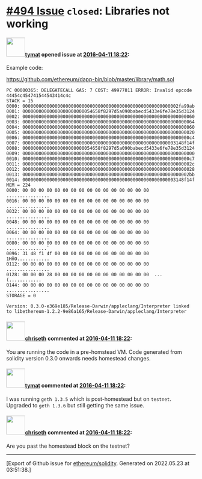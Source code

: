 # [\#494 Issue](https://github.com/ethereum/solidity/issues/494) `closed`: Libraries not working

#### <img src="https://avatars.githubusercontent.com/u/849457?u=2030e7ba87e0a14a672fec5416ab56d51dd252dc&v=4" width="50">[tymat](https://github.com/tymat) opened issue at [2016-04-11 18:22](https://github.com/ethereum/solidity/issues/494):

Example code: 

https://github.com/ethereum/dapp-bin/blob/master/library/math.sol

```
PC 00000365: DELEGATECALL GAS: 7 COST: 49977811 ERROR: Invalid opcode 44454c454741544543414c4c
STACK = 15
0000: 0000000000000000000000000000000000000000000000000000000002fa99ab
0001: 00000000000000000000000054658f8297d5a090babecd5433e6fe78e35d3124
0002: 0000000000000000000000000000000000000000000000000000000000000060
0003: 0000000000000000000000000000000000000000000000000000000000000064
0004: 0000000000000000000000000000000000000000000000000000000000000060
0005: 0000000000000000000000000000000000000000000000000000000000000020
0006: 00000000000000000000000000000000000000000000000000000000000000c4
0007: 000000000000000000000000000000000000000000000000000000003148f14f
0008: 00000000000000000000000054658f8297d5a090babecd5433e6fe78e35d3124
0009: 0000000000000000000000000000000000000000000000000000000000000000
0010: 00000000000000000000000000000000000000000000000000000000000000c7
0011: 000000000000000000000000000000000000000000000000000000000000002c
0012: 0000000000000000000000000000000000000000000000000000000000000028
0013: 00000000000000000000000000000000000000000000000000000000000002bb
0014: 000000000000000000000000000000000000000000000000000000003148f14f
MEM = 224
0000: 00 00 00 00 00 00 00 00 00 00 00 00 00 00 00 00  ................
0016: 00 00 00 00 00 00 00 00 00 00 00 00 00 00 00 00  ................
0032: 00 00 00 00 00 00 00 00 00 00 00 00 00 00 00 00  ................
0048: 00 00 00 00 00 00 00 00 00 00 00 00 00 00 00 00  ................
0064: 00 00 00 00 00 00 00 00 00 00 00 00 00 00 00 00  ................
0080: 00 00 00 00 00 00 00 00 00 00 00 00 00 00 00 60  ...............`
0096: 31 48 f1 4f 00 00 00 00 00 00 00 00 00 00 00 00  1HñO............
0112: 00 00 00 00 00 00 00 00 00 00 00 00 00 00 00 00  ................
0128: 00 00 00 28 00 00 00 00 00 00 00 00 00 00 00 00  ...(............
0144: 00 00 00 00 00 00 00 00 00 00 00 00 00 00 00 00  ................
STORAGE = 0
```

```
Version: 0.3.0-e369e185/Release-Darwin/appleclang/Interpreter linked to libethereum-1.2.2-9e86a165/Release-Darwin/appleclang/Interpreter
```


#### <img src="https://avatars.githubusercontent.com/u/9073706?v=4" width="50">[chriseth](https://github.com/chriseth) commented at [2016-04-11 18:22](https://github.com/ethereum/solidity/issues/494#issuecomment-208526613):

You are running the code in a pre-homstead VM. Code generated from solidity version 0.3.0 onwards needs homestead changes.

#### <img src="https://avatars.githubusercontent.com/u/849457?u=2030e7ba87e0a14a672fec5416ab56d51dd252dc&v=4" width="50">[tymat](https://github.com/tymat) commented at [2016-04-11 18:22](https://github.com/ethereum/solidity/issues/494#issuecomment-208652297):

I was running `geth 1.3.5` which is post-homestead but on `testnet`.  Upgraded to `geth 1.3.6` but still getting the same issue.

#### <img src="https://avatars.githubusercontent.com/u/9073706?v=4" width="50">[chriseth](https://github.com/chriseth) commented at [2016-04-11 18:22](https://github.com/ethereum/solidity/issues/494#issuecomment-208886518):

Are you past the homestead block on the testnet?


-------------------------------------------------------------------------------



[Export of Github issue for [ethereum/solidity](https://github.com/ethereum/solidity). Generated on 2022.05.23 at 03:51:38.]
